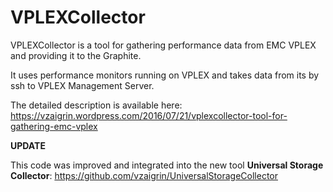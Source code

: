 # VPLEXCollector

VPLEXCollector is a tool for gathering performance data from EMC VPLEX and providing it to the Graphite.

It uses performance monitors running on VPLEX and takes data from its by ssh to VPLEX Management Server.

The detailed description is available here: https://vzaigrin.wordpress.com/2016/07/21/vplexcollector-tool-for-gathering-emc-vplex

**UPDATE**

This code was improved and integrated into the new tool **Universal Storage Collector**: https://github.com/vzaigrin/UniversalStorageCollector
